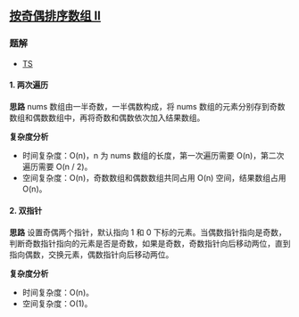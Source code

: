 ## [按奇偶排序数组 II](https://leetcode-cn.com/problems/sort-array-by-parity-ii/)

### 题解
+ [TS](../../ts/1024/922.ts)

#### 1. 两次遍历
**思路**
nums 数组由一半奇数，一半偶数构成，将 nums 数组的元素分别存到奇数数组和偶数数组中，再将奇数和偶数依次加入结果数组。

**复杂度分析**
+ 时间复杂度：O(n)，n 为 nums 数组的长度，第一次遍历需要 O(n)，第二次遍历需要 O(n / 2)。
+ 空间复杂度：O(n)，奇数数组和偶数数组共同占用 O(n) 空间，结果数组占用 O(n)。

#### 2. 双指针
**思路**
设置奇偶两个指针，默认指向 1 和 0 下标的元素。当偶数指针指向是奇数，判断奇数指针指向的元素是否是奇数，如果是奇数，奇数指针向后移动两位，直到指向偶数，交换元素，偶数指针向后移动两位。

**复杂度分析**
+ 时间复杂度：O(n)。
+ 空间复杂度：O(1)。